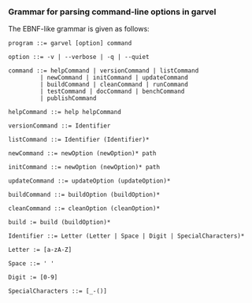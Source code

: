### Grammar for parsing command-line options in garvel

The EBNF-like grammar is given as follows:

```
program ::= garvel [option] command 
```

```
option ::= -v | --verbose | -q | --quiet
```

```
command ::= helpCommand | versionCommand | listCommand 
         | newCommand | initCommand | updateCommand 
         | buildCommand | cleanCommand | runCommand 
         | testCommand | docCommand | benchCommand 
         | publishCommand             
```

```
helpCommand ::= help helpCommand 
```

```
versionCommand ::= Identifier 
```

```
listCommand ::= Identifier (Identifier)*

```

```
newCommand ::= newOption (newOption)* path
```

```
initCommand ::= newOption (newOption)* path
```

```
updateCommand ::= updateOption (updateOption)*
```

```
buildCommand ::= buildOption (buildOption)*
```

```
cleanCommand ::= cleanOption (cleanOption)*
```

```
build := build (buildOption)*
```

```
Identifier ::= Letter (Letter | Space | Digit | SpecialCharacters)*
```

```
Letter := [a-zA-Z]
```

```
Space ::= ' ' 
```

```
Digit := [0-9]
```

```
SpecialCharacters ::= [_-()]
```